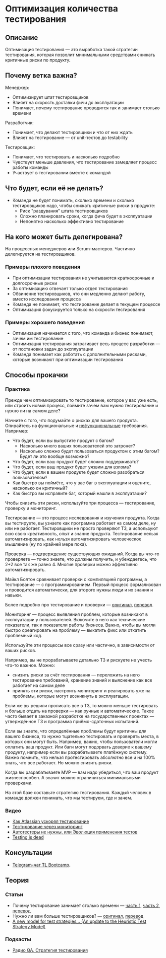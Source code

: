 # Оптимизация количества тестирования
## Описание
Оптимизация тестирования — это выработка такой стратегии тестирования, которая позволит минимальными средствами снижать критичные риски по продукту.

## Почему ветка важна?
Менеджер:
- Оптимизирует штат тестировщиков
- Влияет на скорость доставки фичи до эксплуатации
- Понимает, почему тестирование проводится так и занимает столько времени

Разработчик:
- Понимает, что делают тестировщики  и что от них ждать
- Влияет на тестирование — от unit-тестов до testability

Тестировщик:
- Понимает, что тестировать и насколько подробно
- Чувствует меньше давления, что тестирование замедляет процесс работы команды
- Участвует в тестировании вместе с командой

## Что будет, если её не делать?
- Команда не будет понимать, сколько времени и сколько тестировщиков надо, чтобы снижать критичные риски в продукте:
  - Риск "раздувания" штата тестировщиков
  - Сложно планировать сроки, когда фича будет в эксплуатации
  - Непонятно насколько эффективно тестирование

## На кого может быть делегирована?
На процессных менеджеров или Scrum-мастеров. Частично делегируется на тестировщиков.

### Примеры плохого поведения
- При оптимизации тестирования не учитываются краткосрочные и долгосрочные риски
- За оптимизацию отвечает только отдел тестирования
- Обвинение тестировщиков, что они медленно делают работу, вместо исследования процесса
- Команда не понимает, что тестирование делает в текущем процессе
- Оптимизация фокусируется только на скорости тестирования

### Примеры хорошего поведения
- Оптимизация начинается с того, что команда и бизнес понимают, зачем им тестирование
- Оптимизация тестирования затрагивает весь процесс разработки — от постановки задач до эксплуатации
- Команда понимает как работать с дополнительными рисками, которые возникают при оптимизации тестирования

## Способы прокачки
### Практика

Прежде чем оптимизировать то тестирование, которое у вас уже есть, или строить новый процесс, поймите зачем вам нужно тестирование и нужно ли на самом деле?

Начните с того, что подумайте о рисках для вашего продукта. Опирайтесь на функциональные и [нефункциональные](/roles/technical-lead/product-quality/nfr) требования. Например:
- Что будет, если вы выпустите продукт с багом?
  - Насколько много ваших пользователей это затронет?
  - Насколько сложно будет пользоваться продуктом с этим багом? Будет ли это вообще возможно?
- Что будет, если ваш продукт будет сложно поддерживать?
- Что будет, если ваш продукт будет уязвим для взлома?
- Что будет, если в вашем продукте будет сложно разобраться пользователям?
- Как быстро вы поймёте, что у вас баг в эксплуатации и оцените, насколько он критичный?
- Как быстро вы исправите баг, который нашли в эксплуатации?

Чтобы снизить эти риски, используйте три процесса — тестирование, проверку и мониторинг.

Тестирование — это процесс исследования и изучения продукта. Когда вы тестируете, вы узнаете как программа работает на самом деле, ну или не работает. Тестировщики не просто проверяют ТЗ, а используют всю свою креативность, опыт и знание продукта. Тестирование нельзя автоматизировать, как нельзя автоматизировать человеческое мышление (ну по крайней мере пока).

Проверка — подтверждение существующих ожиданий. Когда вы что-то проверяете — точно знаете, что должны получить, и убеждаетесь, что 2+2 все так же равно 4. Многие проверки можно эффективно автоматизировать.

Майкл Болтон сравнивает проверки с компиляцией программы, а тестирование — с программированием. Первый процесс формализован и проводится автоматически, для второго нужны люди и их знания и навыки.

Более подробно про тестирование и проверки — [оригинал](https://www.developsense.com/blog/2009/08/testing-vs-checking/), [перевод](http://qastugama.blogspot.com/2013/09/blog-post_6.html).

Мониторинг — процесс выявления проблем, которые возникают в эксплуатации у пользователей. Включите в него как технические показатели, так и показатели работы бизнеса. Важно, чтобы вы могли быстро среагировать на проблему — выкатить фикс или откатить проблемный код.

Используйте эти процессы все сразу или частично, в зависимости от ваших рисков.

Например, вы не прорабатываете детально ТЗ и рискуете не учесть что-то важное. Можно:
- снизить риски за счёт тестирования — переложить на него тестирование требований, хранение знаний и выяснение как все работает на самом деле
- принять эти риски, настроить мониторинг и реагировать уже на проблемы, которые могут возникнуть в эксплуатации.

Если же вы решили прописать все в ТЗ, то можно меньше тестировать и больше отдать на проверки — как ручные и автоматические. Такое часто бывает в заказной разработке на государственных проектах — утверждённое ТЗ и программа приёмо-сдаточных испытаний.

Если вы знаете, что определённые проблемы будут критичны для вашего бизнеса, то нужно тщательно тестировать и проверять места, в которых они могут быть. Например, важно, чтобы пользователи могли оплатить ваш продукт. Или баги могут подорвать доверие к вашему продукту, например если вы разрабатываете платёжную систему. Важно помнить, что нельзя протестировать абсолютно все и на 100% знать, что все работает. Но можно снизить риски.

Когда вы разрабатываете MVP — вам надо убедиться, что ваш продукт жизнеспособен. А значит можно ограничиться минимальными проверками.

На этой базе составьте стратегию тестирования. Каждый человек в команде должен понимать, что мы тестируем, где и зачем.

### Видео
- [Как Atlassian ускорял тестирование](https://www.atlassian.com/agile/software-development/qa-at-speed)
- [Тестирование через мониторинг](https://www.highload.ru/2016/abstracts/2346.html)
- [Автотестеры не нужны, или Эволюция применения тестов](https://www.youtube.com/watch?v=jviyM-2D0F8&l)
- [Testing is dead](https://www.youtube.com/watch?v=X1jWe5rOu3g)

## Консультации
- [Telegram-чат TL Bootcamp](https://tlinks.run/tlbootcamp).

## Теория
### Статьи
- Почему тестирование занимает столько времени — [часть 1](https://www.developsense.com/blog/2009/11/why-is-testing-taking-so-long-part-1), [часть 2](https://www.developsense.com/blog/2009/11/what-does-testing-take-so-long-part-2), <a href="https://software-testing.ru/library/testing/general-testing/911-why-is-testing-taking-so-long" data-proofer-ignore>перевод</a>
- Нужно ли вам больше тестировщиков? — [оригинал](https://www.developsense.com/blog/2007/04/do-you-need-more-testers-context-driven), [перевод](http://goblingame.blogspot.com/2011/09/blog-post.html)
- [A new model for test strategies… (An update to the Heuristic Test Strategy Model)](https://danashby.co.uk/2017/12/13/a-new-model-for-test-strategies/)

### Подкасты
- [Радио QA. Стратегия тестирования](http://radio-qa.com/vypusk-10-strategiya-testirovaniya/)
